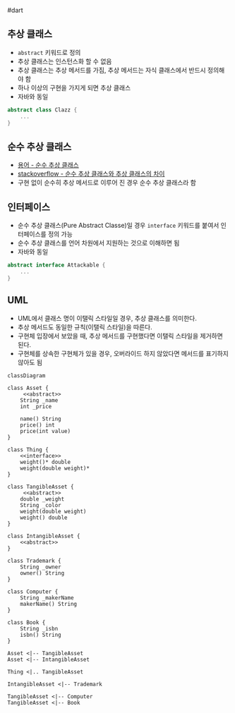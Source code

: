 #dart 

## 추상 클래스
- `abstract` 키워드로 정의
- 추상 클래스는 인스턴스화 할 수 없음
- 추상 클래스는 추상 메서드를 가짐, 추상 메서드는 자식 클래스에서 반드시 정의해야 함
- 하나 이상의 구현을 가지게 되면 추상 클래스
- 자바와 동일

```dart
abstract class Clazz {
	...
}
```

## 순수 추상 클래스
- [용어 - 순수 추상 클래스](https://en.wikibooks.org/wiki/C%2B%2B_Programming/Classes/Abstract_Classes/Pure_Abstract_Classes)
- [stackoverflow - 순수 추상 클래스와 추상 클래스의 차이](https://stackoverflow.com/questions/15253642/what-is-the-difference-between-abstract-class-and-pure-abstract-class-in-c)
- 구현 없이 순수히 추상 메서드로 이루어 진 경우 순수 추상 클래스라 함

## 인터페이스
- 순수 추상 클래스(Pure Abstract Classe)일 경우 `interface` 키워드를 붙여서 인터페이스를 정의 가능
- 순수 추상 클래스를 언어 차원에서 지원하는 것으로 이해하면 됨
- 자바와 동일

```dart
abstract interface Attackable {
	...
}
```

## UML
- UML에서 클래스 명이 이탤릭 스타일일 경우, 추상 클래스를 의미한다.
- 추상 메서드도 동일한 규칙(이탤릭 스타일)을 따른다.
- 구현체 입장에서 보았을 때, 추상 메서드를 구현했다면 이탤릭 스타일을 제거하면 된다.
- 구현체를 상속한 구현체가 있을 경우, 오버라이드 하지 않았다면 메서드를 표기하지 않아도 됨


```mermaid
classDiagram

class Asset {
	 <<abstract>>
	String _name
	int _price

	name() String
	price() int
	price(int value)
}

class Thing {
	<<interface>>
	weight()* double
	weight(double weight)*
}

class TangibleAsset {
	 <<abstract>>
	double _weight
	String _color
	weight(double weight)
	weight() double
}

class IntangibleAsset {
	<<abstract>>
}

class Trademark {
	String _owner
	owner() String
}

class Computer {
	String _makerName
	makerName() String
}

class Book {
	String _isbn
	isbn() String
}

Asset <|-- TangibleAsset
Asset <|-- IntangibleAsset

Thing <|.. TangibleAsset

IntangibleAsset <|-- Trademark

TangibleAsset <|-- Computer
TangibleAsset <|-- Book
```